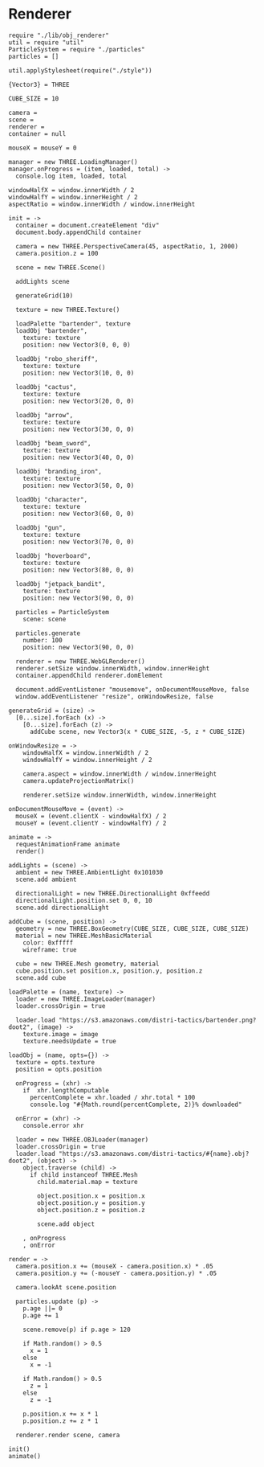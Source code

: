 Renderer
========

    require "./lib/obj_renderer"
    util = require "util"
    ParticleSystem = require "./particles"
    particles = []

    util.applyStylesheet(require("./style"))

    {Vector3} = THREE

    CUBE_SIZE = 10

    camera =
    scene =
    renderer =
    container = null

    mouseX = mouseY = 0

    manager = new THREE.LoadingManager()
    manager.onProgress = (item, loaded, total) ->
      console.log item, loaded, total

    windowHalfX = window.innerWidth / 2
    windowHalfY = window.innerHeight / 2
    aspectRatio = window.innerWidth / window.innerHeight

    init = ->
      container = document.createElement "div"
      document.body.appendChild container

      camera = new THREE.PerspectiveCamera(45, aspectRatio, 1, 2000)
      camera.position.z = 100

      scene = new THREE.Scene()

      addLights scene

      generateGrid(10)

      texture = new THREE.Texture()

      loadPalette "bartender", texture
      loadObj "bartender",
        texture: texture
        position: new Vector3(0, 0, 0)

      loadObj "robo_sheriff",
        texture: texture
        position: new Vector3(10, 0, 0)

      loadObj "cactus",
        texture: texture
        position: new Vector3(20, 0, 0)

      loadObj "arrow",
        texture: texture
        position: new Vector3(30, 0, 0)

      loadObj "beam_sword",
        texture: texture
        position: new Vector3(40, 0, 0)

      loadObj "branding_iron",
        texture: texture
        position: new Vector3(50, 0, 0)

      loadObj "character",
        texture: texture
        position: new Vector3(60, 0, 0)

      loadObj "gun",
        texture: texture
        position: new Vector3(70, 0, 0)

      loadObj "hoverboard",
        texture: texture
        position: new Vector3(80, 0, 0)

      loadObj "jetpack_bandit",
        texture: texture
        position: new Vector3(90, 0, 0)

      particles = ParticleSystem
        scene: scene

      particles.generate
        number: 100
        position: new Vector3(90, 0, 0)

      renderer = new THREE.WebGLRenderer()
      renderer.setSize window.innerWidth, window.innerHeight
      container.appendChild renderer.domElement

      document.addEventListener "mousemove", onDocumentMouseMove, false
      window.addEventListener "resize", onWindowResize, false

    generateGrid = (size) ->
      [0...size].forEach (x) ->
        [0...size].forEach (z) ->
          addCube scene, new Vector3(x * CUBE_SIZE, -5, z * CUBE_SIZE)

    onWindowResize = ->
    	windowHalfX = window.innerWidth / 2
    	windowHalfY = window.innerHeight / 2

    	camera.aspect = window.innerWidth / window.innerHeight
    	camera.updateProjectionMatrix()

    	renderer.setSize window.innerWidth, window.innerHeight

    onDocumentMouseMove = (event) ->
      mouseX = (event.clientX - windowHalfX) / 2
      mouseY = (event.clientY - windowHalfY) / 2

    animate = ->
      requestAnimationFrame animate
      render()

    addLights = (scene) ->
      ambient = new THREE.AmbientLight 0x101030
      scene.add ambient

      directionalLight = new THREE.DirectionalLight 0xffeedd
      directionalLight.position.set 0, 0, 10
      scene.add directionalLight

    addCube = (scene, position) ->
      geometry = new THREE.BoxGeometry(CUBE_SIZE, CUBE_SIZE, CUBE_SIZE)
      material = new THREE.MeshBasicMaterial
        color: 0xfffff
        wireframe: true

      cube = new THREE.Mesh geometry, material
      cube.position.set position.x, position.y, position.z
      scene.add cube

    loadPalette = (name, texture) ->
      loader = new THREE.ImageLoader(manager)
      loader.crossOrigin = true

      loader.load "https://s3.amazonaws.com/distri-tactics/bartender.png?doot2", (image) ->
        texture.image = image
        texture.needsUpdate = true

    loadObj = (name, opts={}) ->
      texture = opts.texture
      position = opts.position

      onProgress = (xhr) ->
        if  xhr.lengthComputable
          percentComplete = xhr.loaded / xhr.total * 100
          console.log "#{Math.round(percentComplete, 2)}% downloaded"

      onError = (xhr) ->
        console.error xhr

      loader = new THREE.OBJLoader(manager)
      loader.crossOrigin = true
      loader.load "https://s3.amazonaws.com/distri-tactics/#{name}.obj?doot2", (object) ->
        object.traverse (child) ->
          if child instanceof THREE.Mesh
            child.material.map = texture

            object.position.x = position.x
            object.position.y = position.y
            object.position.z = position.z

            scene.add object

        , onProgress
        , onError

    render = ->
      camera.position.x += (mouseX - camera.position.x) * .05
      camera.position.y += (-mouseY - camera.position.y) * .05

      camera.lookAt scene.position

      particles.update (p) ->
        p.age ||= 0
        p.age += 1

        scene.remove(p) if p.age > 120

        if Math.random() > 0.5
          x = 1
        else
          x = -1

        if Math.random() > 0.5
          z = 1
        else
          z = -1

        p.position.x += x * 1
        p.position.z += z * 1

      renderer.render scene, camera

    init()
    animate()
